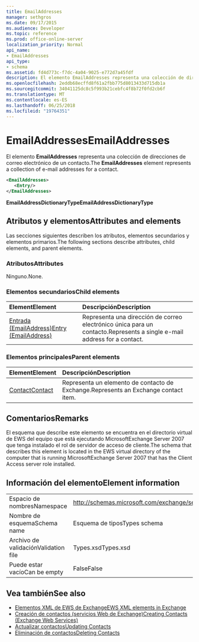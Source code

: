 ```yaml
---
title: EmailAddresses
manager: sethgros
ms.date: 09/17/2015
ms.audience: Developer
ms.topic: reference
ms.prod: office-online-server
localization_priority: Normal
api_name:
- EmailAddresses
api_type:
- schema
ms.assetid: fd4d773c-f7dc-4a04-9025-e772d7a45fdf
description: El elemento EmailAddresses representa una colección de direcciones de correo electrónico de un contacto.
ms.openlocfilehash: 2eddb68ecffd8f61a2fbb775d8013433d715db1a
ms.sourcegitcommit: 34041125dc8c5f993b21cebfc4f8b72f0fd2cb6f
ms.translationtype: MT
ms.contentlocale: es-ES
ms.lasthandoff: 06/25/2018
ms.locfileid: "19764351"
---
```

# <a name="emailaddresses"></a><span data-ttu-id="f9c9b-103">EmailAddresses</span><span class="sxs-lookup"><span data-stu-id="f9c9b-103">EmailAddresses</span></span>

<span data-ttu-id="f9c9b-104">El elemento **EmailAddresses** representa una colección de direcciones de correo electrónico de un contacto.</span><span class="sxs-lookup"><span data-stu-id="f9c9b-104">The **EmailAddresses** element represents a collection of e-mail addresses for a contact.</span></span> 
  
```xml
<EmailAddresses>
   <Entry/>
</EmailAddresses>
```

 <span data-ttu-id="f9c9b-105">**EmailAddressDictionaryType**</span><span class="sxs-lookup"><span data-stu-id="f9c9b-105">**EmailAddressDictionaryType**</span></span>
## <a name="attributes-and-elements"></a><span data-ttu-id="f9c9b-106">Atributos y elementos</span><span class="sxs-lookup"><span data-stu-id="f9c9b-106">Attributes and elements</span></span>

<span data-ttu-id="f9c9b-107">Las secciones siguientes describen los atributos, elementos secundarios y elementos primarios.</span><span class="sxs-lookup"><span data-stu-id="f9c9b-107">The following sections describe attributes, child elements, and parent elements.</span></span>
  
### <a name="attributes"></a><span data-ttu-id="f9c9b-108">Atributos</span><span class="sxs-lookup"><span data-stu-id="f9c9b-108">Attributes</span></span>

<span data-ttu-id="f9c9b-109">Ninguno.</span><span class="sxs-lookup"><span data-stu-id="f9c9b-109">None.</span></span>
  
### <a name="child-elements"></a><span data-ttu-id="f9c9b-110">Elementos secundarios</span><span class="sxs-lookup"><span data-stu-id="f9c9b-110">Child elements</span></span>

|<span data-ttu-id="f9c9b-111">**Element**</span><span class="sxs-lookup"><span data-stu-id="f9c9b-111">**Element**</span></span>|<span data-ttu-id="f9c9b-112">**Descripción**</span><span class="sxs-lookup"><span data-stu-id="f9c9b-112">**Description**</span></span>|
|:-----|:-----|
|[<span data-ttu-id="f9c9b-113">Entrada (EmailAddress)</span><span class="sxs-lookup"><span data-stu-id="f9c9b-113">Entry (EmailAddress)</span></span>](entry-emailaddress.md) <br/> |<span data-ttu-id="f9c9b-114">Representa una dirección de correo electrónico única para un contacto.</span><span class="sxs-lookup"><span data-stu-id="f9c9b-114">Represents a single e-mail address for a contact.</span></span>  <br/> |
   
### <a name="parent-elements"></a><span data-ttu-id="f9c9b-115">Elementos principales</span><span class="sxs-lookup"><span data-stu-id="f9c9b-115">Parent elements</span></span>

|<span data-ttu-id="f9c9b-116">**Element**</span><span class="sxs-lookup"><span data-stu-id="f9c9b-116">**Element**</span></span>|<span data-ttu-id="f9c9b-117">**Descripción**</span><span class="sxs-lookup"><span data-stu-id="f9c9b-117">**Description**</span></span>|
|:-----|:-----|
|[<span data-ttu-id="f9c9b-118">Contact</span><span class="sxs-lookup"><span data-stu-id="f9c9b-118">Contact</span></span>](contact.md) <br/> |<span data-ttu-id="f9c9b-119">Representa un elemento de contacto de Exchange.</span><span class="sxs-lookup"><span data-stu-id="f9c9b-119">Represents an Exchange contact item.</span></span>  <br/> |
   
## <a name="remarks"></a><span data-ttu-id="f9c9b-120">Comentarios</span><span class="sxs-lookup"><span data-stu-id="f9c9b-120">Remarks</span></span>

<span data-ttu-id="f9c9b-121">El esquema que describe este elemento se encuentra en el directorio virtual de EWS del equipo que está ejecutando MicrosoftExchange Server 2007 que tenga instalado el rol de servidor de acceso de cliente.</span><span class="sxs-lookup"><span data-stu-id="f9c9b-121">The schema that describes this element is located in the EWS virtual directory of the computer that is running MicrosoftExchange Server 2007 that has the Client Access server role installed.</span></span>
  
## <a name="element-information"></a><span data-ttu-id="f9c9b-122">Información del elemento</span><span class="sxs-lookup"><span data-stu-id="f9c9b-122">Element information</span></span>

|||
|:-----|:-----|
|<span data-ttu-id="f9c9b-123">Espacio de nombres</span><span class="sxs-lookup"><span data-stu-id="f9c9b-123">Namespace</span></span>  <br/> |http://schemas.microsoft.com/exchange/services/2006/types  <br/> |
|<span data-ttu-id="f9c9b-124">Nombre de esquema</span><span class="sxs-lookup"><span data-stu-id="f9c9b-124">Schema name</span></span>  <br/> |<span data-ttu-id="f9c9b-125">Esquema de tipos</span><span class="sxs-lookup"><span data-stu-id="f9c9b-125">Types schema</span></span>  <br/> |
|<span data-ttu-id="f9c9b-126">Archivo de validación</span><span class="sxs-lookup"><span data-stu-id="f9c9b-126">Validation file</span></span>  <br/> |<span data-ttu-id="f9c9b-127">Types.xsd</span><span class="sxs-lookup"><span data-stu-id="f9c9b-127">Types.xsd</span></span>  <br/> |
|<span data-ttu-id="f9c9b-128">Puede estar vacío</span><span class="sxs-lookup"><span data-stu-id="f9c9b-128">Can be empty</span></span>  <br/> |<span data-ttu-id="f9c9b-129">False</span><span class="sxs-lookup"><span data-stu-id="f9c9b-129">False</span></span>  <br/> |
   
## <a name="see-also"></a><span data-ttu-id="f9c9b-130">Vea también</span><span class="sxs-lookup"><span data-stu-id="f9c9b-130">See also</span></span>

- [<span data-ttu-id="f9c9b-131">Elementos XML de EWS de Exchange</span><span class="sxs-lookup"><span data-stu-id="f9c9b-131">EWS XML elements in Exchange</span></span>](ews-xml-elements-in-exchange.md)
- [<span data-ttu-id="f9c9b-132">Creación de contactos (servicios Web de Exchange)</span><span class="sxs-lookup"><span data-stu-id="f9c9b-132">Creating Contacts (Exchange Web Services)</span></span>](http://msdn.microsoft.com/library/4845917e-70d1-481c-bbd7-011ec6571789%28Office.15%29.aspx) 
- [<span data-ttu-id="f9c9b-133">Actualizar contactos</span><span class="sxs-lookup"><span data-stu-id="f9c9b-133">Updating Contacts</span></span>](http://msdn.microsoft.com/library/9a865953-b94a-4229-b632-2dee433314be%28Office.15%29.aspx) 
- [<span data-ttu-id="f9c9b-134">Eliminación de contactos</span><span class="sxs-lookup"><span data-stu-id="f9c9b-134">Deleting Contacts</span></span>](http://msdn.microsoft.com/library/fcc3dc84-cd3e-455e-a1a7-ae6921c9b588%28Office.15%29.aspx)


